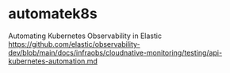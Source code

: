 # automatek8s

Automating Kubernetes Observability in Elastic
https://github.com/elastic/observability-dev/blob/main/docs/infraobs/cloudnative-monitoring/testing/api-kubernetes-automation.md